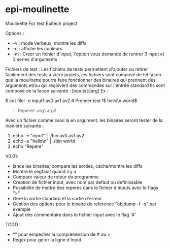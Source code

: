 # epi-moulinette
Moulinette For test Epitech project

Options :
  - -v : mode verbeux, montre les diffs
  - -c : affiche les couleurs
  - -m : Creer un fichier d'input, l'option vous demande de rentrer 3 input et 3 series d'arguments
  
  
Fichiers de test :
  Les fichiers de tests permettent d'ajouter ou retirer facilement des tests a votre projets, les fichiers sont composé de tel facon que
  la moulinette pourra faire fonctionner des binaires qui prennent des arguments et/ou qui reçoivent des commandes sur l'entréé standard
  Ils sont composé de la facon suivante :
  [inputs]:[arg]
  Ex :
  
  $ cat fileI -e
  input1:av0 av1 av2   #  Premier test !$
  hello\n:world$
  >Repere1
  :arg1 arg2
  
  Avec un fichier comme celui la en argument, les binaires seront tester de la maniere suivante :
  
  1) echo -e "input" | ./bin av0 av1 av2
  2) echo -e "hello\n" | ./bin world
  3) echo "Repere"
    
 V0.01:
  - lance les binaires, compare les sorties, cache/montre les diffs
  - Montre le segfault quand il y a 
  - Compare valeur de retour du programme
  - Creation de fichier input, avec nom par defaut ou definissable
  - Possibilite de mettre des reperes dans le fichier d'inputs avec le flags ">"
  - Gere la sortie standard et la sortie d'erreur
  - Gestion des options pour le binaire de reference "objdump -f -s" par exemple
  - Ajout des commentaire dans le fichier input avec le flag '#'

TODO :
 - "\" pour empecher la comprehension de # ou >
 - Regex pour gerer la ligne d'input